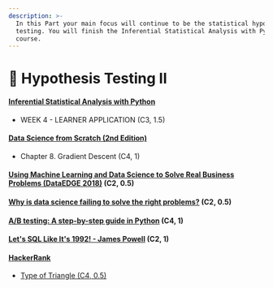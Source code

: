 ```yaml
---
description: >-
  In this Part your main focus will continue to be the statistical hypothesis
  testing. You will finish the Inferential Statistical Analysis with Python
  course.
---
```


# 🤷 Hypothesis Testing II

#### [Inferential Statistical Analysis with Python](https://www.coursera.org/learn/inferential-statistical-analysis-python) <a href="#inferential-statistical-analysis-with-python" id="inferential-statistical-analysis-with-python"></a>

* WEEK 4 - LEARNER APPLICATION (C3, 1.5)

#### [Data Science from Scratch (2nd Edition)](https://www.pdfdrive.com/data-science-from-scratch-e33404966.html) <a href="#data-science-from-scratch-2nd-edition" id="data-science-from-scratch-2nd-edition"></a>

* Chapter 8. Gradient Descent (C4, 1)

#### [Using Machine Learning and Data Science to Solve Real Business Problems (DataEDGE 2018)](https://www.youtube.com/watch?v=xo0bsiiQ9cM) (C2, 0.5) <a href="#using-machine-learning-and-data-science-to-solve-real-business-problems-dataedge-2018-c2-05" id="using-machine-learning-and-data-science-to-solve-real-business-problems-dataedge-2018-c2-05"></a>

#### [Why is data science failing to solve the right problems?](https://towardsdatascience.com/why-is-data-science-failing-to-solve-the-right-problems-7b5b6121e3b4) (C2, 0.5) <a href="#why-is-data-science-failing-to-solve-the-right-problems-c2-05" id="why-is-data-science-failing-to-solve-the-right-problems-c2-05"></a>

#### [A/B testing: A step-by-step guide in Python](https://towardsdatascience.com/ab-testing-with-python-e5964dd66143) (C4, 1) <a href="#ab-testing-a-step-by-step-guide-in-python-c4-1" id="ab-testing-a-step-by-step-guide-in-python-c4-1"></a>

#### [Let's SQL Like It's 1992! - James Powell](https://www.youtube.com/watch?v=w5J\_WrcjwR0\&t=476s) (C2, 1) <a href="#lets-sql-like-its-1992---james-powell-c2-1" id="lets-sql-like-its-1992---james-powell-c2-1"></a>

#### [HackerRank](https://www.hackerrank.com/) <a href="#hackerrank" id="hackerrank"></a>

* [Type of Triangle (C4, 0.5)](https://www.hackerrank.com/challenges/what-type-of-triangle/problem?isFullScreen=true)
